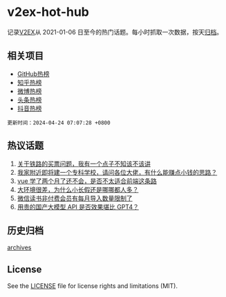 # v2ex-hot-hub

 记录[V2EX](https://www.v2ex.com/)从 2021-01-06 日至今的热门话题。每小时抓取一次数据，按天[归档](archives)。
 
 ## 相关项目

- [GitHub热榜](https://github.com/lonnyzhang423/github-hot-hub)
- [知乎热榜](https://github.com/lonnyzhang423/zhihu-hot-hub)
- [微博热榜](https://github.com/lonnyzhang423/weibo-hot-hub)
- [头条热榜](https://github.com/lonnyzhang423/toutiao-hot-hub)
- [抖音热榜](https://github.com/lonnyzhang423/douyin-hot-hub)


 `更新时间：2024-04-24 07:07:28 +0800`

## 热议话题

1. [关于铁路的买票问题，我有一个点子不知该不该讲](https://www.v2ex.com/t/1034821)
1. [我家附近即将建一个专科学校，请问各位大佬，有什么能赚点小钱的思路？](https://www.v2ex.com/t/1034899)
1. [vue 学了两个月了还不会，是否不太适合前端这条路](https://www.v2ex.com/t/1034933)
1. [大环境很差，为什么小长假还是哪哪都人多？](https://www.v2ex.com/t/1034904)
1. [微信读书非付费会员有每月导入数量限制了](https://www.v2ex.com/t/1034799)
1. [用贵的国产大模型 API 是否效果堪比 GPT4？](https://www.v2ex.com/t/1034834)

## 历史归档

[archives](archives)

## License

See the [LICENSE](LICENSE) file for license rights and limitations (MIT).
